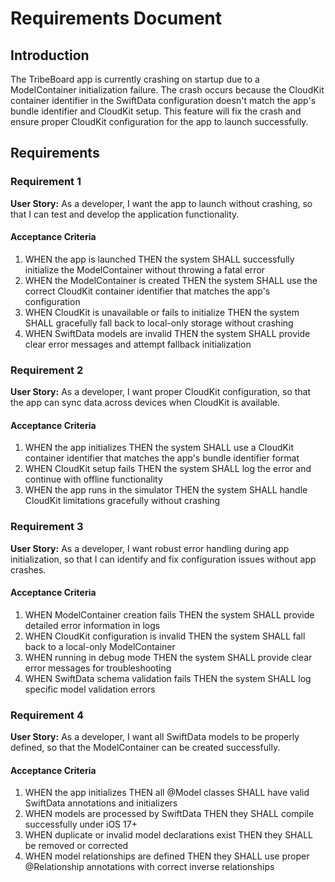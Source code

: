 # Requirements Document

## Introduction

The TribeBoard app is currently crashing on startup due to a ModelContainer initialization failure. The crash occurs because the CloudKit container identifier in the SwiftData configuration doesn't match the app's bundle identifier and CloudKit setup. This feature will fix the crash and ensure proper CloudKit configuration for the app to launch successfully.

## Requirements

### Requirement 1

**User Story:** As a developer, I want the app to launch without crashing, so that I can test and develop the application functionality.

#### Acceptance Criteria

1. WHEN the app is launched THEN the system SHALL successfully initialize the ModelContainer without throwing a fatal error
2. WHEN the ModelContainer is created THEN the system SHALL use the correct CloudKit container identifier that matches the app's configuration
3. WHEN CloudKit is unavailable or fails to initialize THEN the system SHALL gracefully fall back to local-only storage without crashing
4. WHEN SwiftData models are invalid THEN the system SHALL provide clear error messages and attempt fallback initialization

### Requirement 2

**User Story:** As a developer, I want proper CloudKit configuration, so that the app can sync data across devices when CloudKit is available.

#### Acceptance Criteria

1. WHEN the app initializes THEN the system SHALL use a CloudKit container identifier that matches the app's bundle identifier format
2. WHEN CloudKit setup fails THEN the system SHALL log the error and continue with offline functionality
3. WHEN the app runs in the simulator THEN the system SHALL handle CloudKit limitations gracefully without crashing

### Requirement 3

**User Story:** As a developer, I want robust error handling during app initialization, so that I can identify and fix configuration issues without app crashes.

#### Acceptance Criteria

1. WHEN ModelContainer creation fails THEN the system SHALL provide detailed error information in logs
2. WHEN CloudKit configuration is invalid THEN the system SHALL fall back to a local-only ModelContainer
3. WHEN running in debug mode THEN the system SHALL provide clear error messages for troubleshooting
4. WHEN SwiftData schema validation fails THEN the system SHALL log specific model validation errors

### Requirement 4

**User Story:** As a developer, I want all SwiftData models to be properly defined, so that the ModelContainer can be created successfully.

#### Acceptance Criteria

1. WHEN the app initializes THEN all @Model classes SHALL have valid SwiftData annotations and initializers
2. WHEN models are processed by SwiftData THEN they SHALL compile successfully under iOS 17+
3. WHEN duplicate or invalid model declarations exist THEN they SHALL be removed or corrected
4. WHEN model relationships are defined THEN they SHALL use proper @Relationship annotations with correct inverse relationships